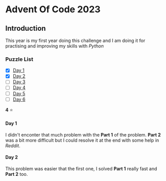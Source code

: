 # Advent Of Code 2023

## Introduction
This year is my first year doing this challenge and I am doing it for practising and improving my skills with *Python*



### Puzzle List
- [x] [Day 1](https://adventofcode.com/2023/day/1)
- [x] [Day 2](https://adventofcode.com/2023/day/2) 
- [ ] [Day 3](https://adventofcode.com/2023/day/3)
- [ ] [Day 4](https://adventofcode.com/2023/day/4)
- [ ] [Day 5](https://adventofcode.com/2023/day/5)
- [ ] [Day 6](https://adventofcode.com/2023/day/6)

**4** :star:

#### Day 1
I didn't enconter that much problem with the **Part 1** of the problem. **Part 2** was a bit more difficult but I could resolve it at the end with some help in *Reddit*.

#### Day 2
This problem was easier that the first one, I solved **Part 1** really fast and **Part 2** too.
